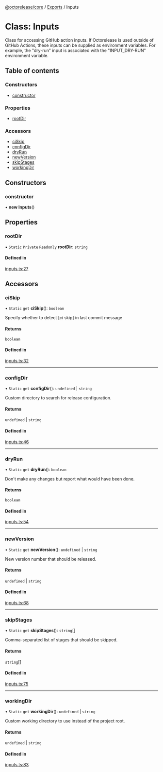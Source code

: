 [@octorelease/core](../README.md) / [Exports](../modules.md) / Inputs

# Class: Inputs

Class for accessing GitHub action inputs.
If Octorelease is used outside of GitHub Actions, these inputs can be
supplied as environment variables. For example, the "dry-run" input is
associated with the "INPUT_DRY-RUN" environment variable.

## Table of contents

### Constructors

- [constructor](Inputs.md#constructor)

### Properties

- [rootDir](Inputs.md#rootdir)

### Accessors

- [ciSkip](Inputs.md#ciskip)
- [configDir](Inputs.md#configdir)
- [dryRun](Inputs.md#dryrun)
- [newVersion](Inputs.md#newversion)
- [skipStages](Inputs.md#skipstages)
- [workingDir](Inputs.md#workingdir)

## Constructors

### constructor

• **new Inputs**()

## Properties

### rootDir

▪ `Static` `Private` `Readonly` **rootDir**: `string`

#### Defined in

[inputs.ts:27](https://github.com/zowe-actions/octorelease/blob/3eb8460/packages/core/src/inputs.ts#L27)

## Accessors

### ciSkip

• `Static` `get` **ciSkip**(): `boolean`

Specify whether to detect [ci skip] in last commit message

#### Returns

`boolean`

#### Defined in

[inputs.ts:32](https://github.com/zowe-actions/octorelease/blob/3eb8460/packages/core/src/inputs.ts#L32)

___

### configDir

• `Static` `get` **configDir**(): `undefined` \| `string`

Custom directory to search for release configuration.

#### Returns

`undefined` \| `string`

#### Defined in

[inputs.ts:46](https://github.com/zowe-actions/octorelease/blob/3eb8460/packages/core/src/inputs.ts#L46)

___

### dryRun

• `Static` `get` **dryRun**(): `boolean`

Don't make any changes but report what would have been done.

#### Returns

`boolean`

#### Defined in

[inputs.ts:54](https://github.com/zowe-actions/octorelease/blob/3eb8460/packages/core/src/inputs.ts#L54)

___

### newVersion

• `Static` `get` **newVersion**(): `undefined` \| `string`

New version number that should be released.

#### Returns

`undefined` \| `string`

#### Defined in

[inputs.ts:68](https://github.com/zowe-actions/octorelease/blob/3eb8460/packages/core/src/inputs.ts#L68)

___

### skipStages

• `Static` `get` **skipStages**(): `string`[]

Comma-separated list of stages that should be skipped.

#### Returns

`string`[]

#### Defined in

[inputs.ts:75](https://github.com/zowe-actions/octorelease/blob/3eb8460/packages/core/src/inputs.ts#L75)

___

### workingDir

• `Static` `get` **workingDir**(): `undefined` \| `string`

Custom working directory to use instead of the project root.

#### Returns

`undefined` \| `string`

#### Defined in

[inputs.ts:83](https://github.com/zowe-actions/octorelease/blob/3eb8460/packages/core/src/inputs.ts#L83)
